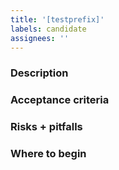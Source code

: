 ```yaml
---
title: '[testprefix]'
labels: candidate
assignees: ''
---
```


### Description

### Acceptance criteria

### Risks + pitfalls

### Where to begin
